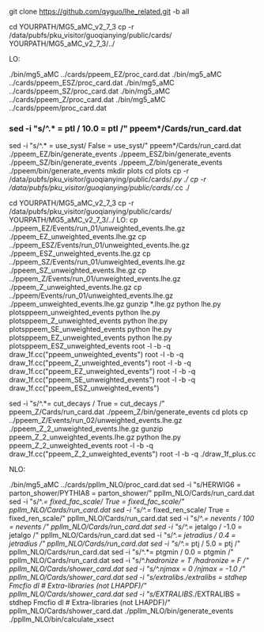 git clone https://github.com/qyguo/lhe_related.git -b all

cd YOURPATH/MG5_aMC_v2_7_3
cp -r /data/pubfs/pku_visitor/guoqianying/public/cards/ YOURPATH/MG5_aMC_v2_7_3/../

LO:

./bin/mg5_aMC ../cards/ppeem_EZ/proc_card.dat
./bin/mg5_aMC ../cards/ppeem_ESZ/proc_card.dat
./bin/mg5_aMC ../cards/ppeem_SZ/proc_card.dat
./bin/mg5_aMC ../cards/ppeem_Z/proc_card.dat
./bin/mg5_aMC ../cards/ppeem/proc_card.dat
### sed -i "s/^.* = ptl / 10.0 = ptl /" ppeem*/Cards/run_card.dat
sed -i "s/^.* = use_syst/   False  = use_syst/"  ppeem*/Cards/run_card.dat
./ppeem_EZ/bin/generate_events
./ppeem_ESZ/bin/generate_events
./ppeem_SZ/bin/generate_events
./ppeem_Z/bin/generate_events
./ppeem/bin/generate_events
mkdir plots
cd plots
cp -r /data/pubfs/pku_visitor/guoqianying/public/cards/*.py ./
cp -r /data/pubfs/pku_visitor/guoqianying/public/cards/*.cc ./

cd YOURPATH/MG5_aMC_v2_7_3
cp -r /data/pubfs/pku_visitor/guoqianying/public/cards/ YOURPATH/MG5_aMC_v2_7_3/../
LO:
cp ../ppeem_EZ/Events/run_01/unweighted_events.lhe.gz ./ppeem_EZ_unweighted_events.lhe.gz
cp ../ppeem_ESZ/Events/run_01/unweighted_events.lhe.gz ./ppeem_ESZ_unweighted_events.lhe.gz
cp ../ppeem_SZ/Events/run_01/unweighted_events.lhe.gz ./ppeem_SZ_unweighted_events.lhe.gz
cp ../ppeem_Z/Events/run_01/unweighted_events.lhe.gz ./ppeem_Z_unweighted_events.lhe.gz
cp ../ppeem/Events/run_01/unweighted_events.lhe.gz ./ppeem_unweighted_events.lhe.gz
gunzip *.lhe.gz
python lhe.py plotsppeem_unweighted_events
python lhe.py plotsppeem_Z_unweighted_events
python lhe.py plotsppeem_SE_unweighted_events
python lhe.py plotsppeem_EZ_unweighted_events
python lhe.py plotsppeem_ESZ_unweighted_events
root -l -b -q draw_1f.cc\(\"ppeem_unweighted_events\"\)
root -l -b -q draw_1f.cc\(\"ppeem_Z_unweighted_events\"\)
root -l -b -q draw_1f.cc\(\"ppeem_EZ_unweighted_events\"\)
root -l -b -q draw_1f.cc\(\"ppeem_SE_unweighted_events\"\)
root -l -b -q draw_1f.cc\(\"ppeem_ESZ_unweighted_events\"\)

sed -i "s/^.*= cut_decays / True = cut_decays /" ppeem_Z/Cards/run_card.dat
./ppeem_Z/bin/generate_events
cd plots
cp ../ppeem_Z/Events/run_02/unweighted_events.lhe.gz ./ppeem_Z_2_unweighted_events.lhe.gz
gunzip ppeem_Z_2_unweighted_events.lhe.gz 
python lhe.py ppeem_Z_2_unweighted_events
root -l -b -q draw_1f.cc\(\"ppeem_Z_2_unweighted_events\"\)
root -l -b -q ./draw_1f_plus.cc


NLO:

./bin/mg5_aMC  ../cards/ppllm_NLO/proc_card.dat
sed -i "s/HERWIG6   = parton_shower/PYTHIA8   = parton_shower/" ppllm_NLO/Cards/run_card.dat
sed -i "s/^.*= fixed_fac_scale/ True     = fixed_fac_scale/" ppllm_NLO/Cards/run_card.dat
sed -i "s/^.*= fixed_ren_scale/ True     = fixed_ren_scale/" ppllm_NLO/Cards/run_card.dat
sed -i "s/^.*= nevents / 100 = nevents /" ppllm_NLO/Cards/run_card.dat
sed -i "s/^.*= jetalgo / -1.0  = jetalgo /" ppllm_NLO/Cards/run_card.dat
sed -i "s/^.*= jetradius /  0.4   = jetradius /" ppllm_NLO/Cards/run_card.dat
sed -i "s/^.*= ptj /  5.0   = ptj /" ppllm_NLO/Cards/run_card.dat
sed -i "s/^.*= ptgmin /  0.0   = ptgmin /" ppllm_NLO/Cards/run_card.dat
sed -i "s/^.*hadronize    = T /hadronize    = F /" ppllm_NLO/Cards/shower_card.dat 
sed -i "s/^.*njmax      = 0 /njmax      = -1.0 /" ppllm_NLO/Cards/shower_card.dat
sed -i "s/extralibs.*/extralibs    = stdhep Fmcfio dl     # Extra-libraries (not LHAPDF)/" ppllm_NLO/Cards/shower_card.dat
sed -i "s/EXTRALIBS.*/EXTRALIBS    = stdhep Fmcfio dl     # Extra-libraries (not LHAPDF)/" ppllm_NLO/Cards/shower_card.dat
./ppllm_NLO/bin/generate_events
./ppllm_NLO/bin/calculate_xsect


